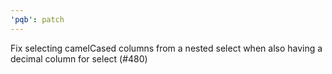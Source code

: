 ```yaml
---
'pqb': patch
---
```


Fix selecting camelCased columns from a nested select when also having a decimal column for select (#480)
